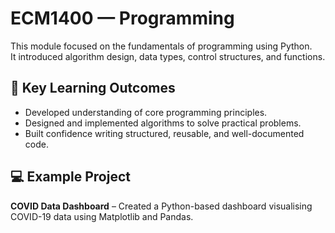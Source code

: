 # ECM1400 — Programming

This module focused on the fundamentals of programming using Python.  
It introduced algorithm design, data types, control structures, and functions.

## 🧠 Key Learning Outcomes
- Developed understanding of core programming principles.
- Designed and implemented algorithms to solve practical problems.
- Built confidence writing structured, reusable, and well-documented code.

## 💻 Example Project
**COVID Data Dashboard** – Created a Python-based dashboard visualising COVID-19 data using Matplotlib and Pandas.

